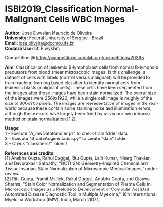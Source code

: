 # ISBI2019_Classification Normal-Malignant Cells WBC Images

**Author:** José Elwyslan Maurício de Oliveira\
**University:** Federal University of Sergipe - Brazil\
**Email:** jose.oliveira@dcomp.ufs.br\
**Codalab User ID:** Elwyslan\

Competition @ <https://competitions.codalab.org/competitions/20395>

**Aim**:
Classification of leukemic B-lymphoblast cells from normal B-lymphoid precursors from blood smear microscopic images. In this challenge, a dataset of cells with labels (normal versus malignant) will be provided to train machine learning based classifier to identify normal cells from leukemic blasts (malignant cells). These cells  have been segmented from the images after those images have been stain normalized. The overall size of the images were 2560x1920, while a single cell image is roughly of the size of 300x300 pixels. The images are representative of images in the real-world because these contain some staining noise and illumination errors, although these errors have largely been fixed by us via our own inhouse method on stain normalization [1,2].

**Usage**:\
1 - Execute "A_rawDataHandler.py" to check train folder data.\
2 - Execute "B_dataAugmentation.py" to create "data" folder.\
3 - Check "classifiers/" folder.\

**References and credits**:\
[1] Anubha Gupta, Rahul Duggal, Ritu Gupta, Lalit Kumar, Nisarg Thakkar, and Devprakash Satpathy, “GCTI-SN: Geometry-Inspired Chemical and Tissue Invariant Stain Normalization of Microscopic Medical Images,” under review.\
[2] Ritu Gupta, Pramit Mallick, Rahul Duggal, Anubha Gupta, and Ojaswa Sharma, "Stain Color Normalization and Segmentation of Plasma Cells in Microscopic Images as a Prelude to Development of Computer Assisted Automated Disease Diagnostic Tool in Multiple Myeloma," 16th International Myeloma Workshop (IMW), India, March 2017.\
